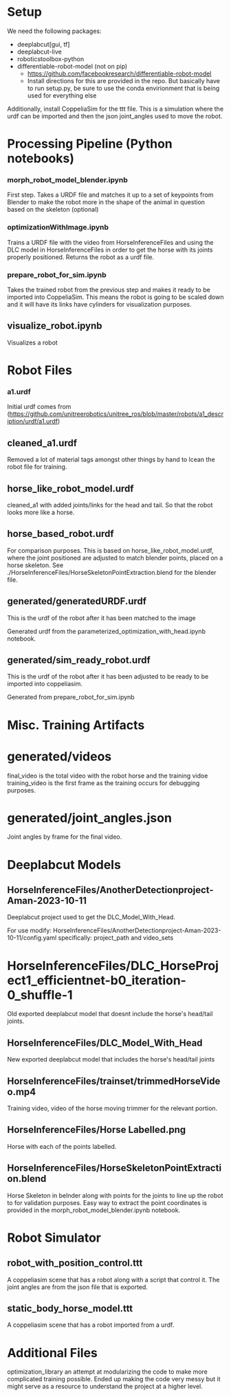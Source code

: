 # Setup

We need the following packages:

* deeplabcut[gui, tf]
* deeplabcut-live
* roboticstoolbox-python
* differentiable-robot-model (not on pip)
    * https://github.com/facebookresearch/differentiable-robot-model  
    * Install directions for this are provided in the repo. But basically have to run setup.py, be sure to use the conda envirionment that is being used for everything else

Additionally, install CoppeliaSim for the ttt file. This is a simulation where the urdf can be imported and then the json joint_angles used to move the robot.

# Processing Pipeline (Python notebooks)

### morph_robot_model_blender.ipynb
First step. Takes a URDF file and matches it up to a set of keypoints from Blender to make the robot more in the shape of the animal in question based on the skeleton
(optional)

### optimizationWithImage.ipynb
Trains a URDF file with the video from HorseInferenceFiles and using the DLC model in HorseInferenceFiles in order to get the horse with its joints properly positioned. Returns the robot as a urdf file.

### prepare_robot_for_sim.ipynb
Takes the trained robot from the previous step and makes it ready to be imported into CoppeliaSim. This means the robot is going to be scaled down and it will have its links have cylinders for visualization purposes.

## visualize_robot.ipynb
Visualizes a robot

# Robot Files

### a1.urdf
Initial urdf comes from (https://github.com/unitreerobotics/unitree_ros/blob/master/robots/a1_description/urdf/a1.urdf)

## cleaned_a1.urdf
Removed a lot of material tags amongst other things by hand to lcean the robot file for training.

## horse_like_robot_model.urdf
cleaned_a1 with added joints/links for the head and tail. So that the robot looks more like a horse.

## horse_based_robot.urdf
For comparison purposes. This is based on horse_like_robot_model.urdf, where the joint positioned are adjusted to match blender points, placed on a horse skeleton. See ./HorseInferenceFiles/HorseSkeletonPointExtraction.blend for the blender file.

## generated/generatedURDF.urdf

This is the urdf of the robot after it has been matched to the image

Generated urdf from the parameterized_optimization_with_head.ipynb notebook. 

## generated/sim_ready_robot.urdf

This is the urdf of the robot after it has been adjusted to be ready to be imported into coppeliasim.

Generated from prepare_robot_for_sim.ipynb

# Misc. Training Artifacts

# generated/videos

final_video is the total video with the robot horse and the training vidoe
training_video is the first frame as the training occurs for debugging purposes.

# generated/joint_angles.json

Joint angles by frame for the final video.

# Deeplabcut Models

## HorseInferenceFiles/AnotherDetectionproject-Aman-2023-10-11

Deeplabcut project used to get the DLC_Model_With_Head. 

For use modify: HorseInferenceFiles/AnotherDetectionproject-Aman-2023-10-11/config.yaml specifically: project_path and video_sets

# HorseInferenceFiles/DLC_HorseProject1_efficientnet-b0_iteration-0_shuffle-1

Old exported deeplabcut model that doesnt include the horse's head/tail joints.

## HorseInferenceFiles/DLC_Model_With_Head

New exported deeplabcut model that includes the horse's head/tail joints

## HorseInferenceFiles/trainset/trimmedHorseVideo.mp4

Training video, video of the horse moving trimmer for the relevant portion.

## HorseInferenceFiles/Horse Labelled.png

Horse with each of the points labelled.

## HorseInferenceFiles/HorseSkeletonPointExtraction.blend

Horse Skeleton in belnder along with points for the joints to line up the robot to for validation purposes. 
Easy way to extract the point coordinates is provided in the morph_robot_model_blender.ipynb notebook.

# Robot Simulator

## robot_with_position_control.ttt

A coppeliasim scene that has a robot along with a script that control it. The joint angles are from the json file that is exported.

## static_body_horse_model.ttt
A coppeliasim scene that has a robot imported from a urdf.

# Additional Files
optimization_library an attempt at modularizing the code to make more complicated training possible. Ended up making the code very messy but it might serve as a resource to understand the project at a higher level.